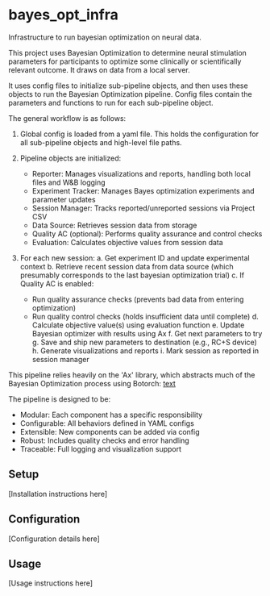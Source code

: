 # bayes_opt_infra
Infrastructure to run bayesian optimization on neural data.

This project uses Bayesian Optimization to determine neural stimulation parameters for participants to optimize some clinically or scientifically relevant outcome. It draws on data from a local server. 

It uses config files to initialize sub-pipeline objects, and then uses these objects to run the Bayesian Optimization pipeline. Config files contain the parameters and functions to run for each sub-pipeline object.

The general workflow is as follows:

1. Global config is loaded from a yaml file. This holds the configuration for all sub-pipeline objects and high-level file paths.

2. Pipeline objects are initialized:
   - Reporter: Manages visualizations and reports, handling both local files and W&B logging
   - Experiment Tracker: Manages Bayes optimization experiments and parameter updates
   - Session Manager: Tracks reported/unreported sessions via Project CSV
   - Data Source: Retrieves session data from storage
   - Quality AC (optional): Performs quality assurance and control checks
   - Evaluation: Calculates objective values from session data

3. For each new session:
   a. Get experiment ID and update experimental context
   b. Retrieve recent session data from data source (which presumably corresponds to the last bayesian optimization trial)
   c. If Quality AC is enabled:
      - Run quality assurance checks (prevents bad data from entering optimization)
      - Run quality control checks (holds insufficient data until complete)
   d. Calculate objective value(s) using evaluation function
   e. Update Bayesian optimizer with results using Ax
   f. Get next parameters to try
   g. Save and ship new parameters to destination (e.g., RC+S device)
   h. Generate visualizations and reports
   i. Mark session as reported in session manager

This pipeline relies heavily on the 'Ax' library, which abstracts much of the Bayesian Optimization process using Botorch: [text](https://ax.dev/versions/0.1.9/)

The pipeline is designed to be:
- Modular: Each component has a specific responsibility
- Configurable: All behaviors defined in YAML configs
- Extensible: New components can be added via config
- Robust: Includes quality checks and error handling
- Traceable: Full logging and visualization support

## Setup
[Installation instructions here]

## Configuration
[Configuration details here]

## Usage
[Usage instructions here]

